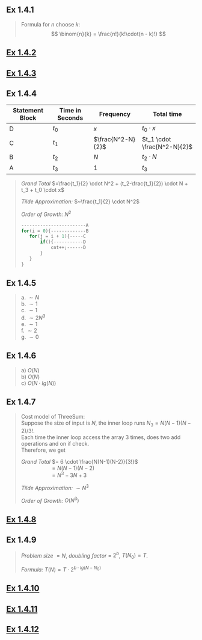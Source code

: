 ## Ex 1.4.1
>Formula for $n$ choose $k$:  
$$
\binom{n}{k} = \frac{n!}{k!\cdot(n - k)!}
$$

## [Ex 1.4.2](Ex1_4_02.java)

## [Ex 1.4.3](Ex1_4_03.java)

## Ex 1.4.4
| Statement Block | Time in Seconds | Frequency         | Total time                  |
| --------------- | --------------- | ----------------- | --------------------------- |
| D               | $t_0$           | $x$               | $t_0 \cdot x$               |
| C               | $t_1$           | $\frac{N^2-N}{2}$ | $t_1 \cdot \frac{N^2-N}{2}$ |
| B               | $t_2$           | $N$               | $t_2 \cdot N$               |
| A               | $t_3$           | $1$               | $t_3$                       |

>*Grand Total* $=\frac{t_1}{2} \cdot N^2 + (t_2-\frac{t_1}{2}) \cdot N + t_3 + t_0 \cdot x$
>
>*Tilde Approximation:* $~\frac{t_1}{2} \cdot N^2$
>
>*Order of Growth:* $N^2$
>
>```java
>------------------------A
>for(i = 0){-------------B
>    for(j = i + 1){-----C
>        if(){-----------D
>            cnt++;------D
>        }
>    }
>}
>```

## Ex 1.4.5
>a. $\sim N$  
>b. $\sim 1$  
>c. $\sim 1$  
>d. $\sim 2N^3$  
>e. $\sim 1$  
>f. $\sim 2$  
>g. $\sim 0$

## Ex 1.4.6
>a) $O(N)$  
>b) $O(N)$  
>c) $O(N \cdot lg(N))$

## Ex 1.4.7
>Cost model of ThreeSum:  
>Suppose the size of input is $N$, the inner loop runs $N_3 = N(N-1)(N-2)/3!$.  
>Each time the inner loop access the array 3 times, does two add operations and on if check.  
>Therefore, we get
>
>*Grand Total* $= 6 \cdot \frac{N(N-1)(N-2)}{3!}$  
>&ensp;&ensp;&ensp;&ensp;&ensp;&ensp;&ensp;&ensp;&ensp;&ensp;&ensp;$= N(N-1)(N-2)$  
>&ensp;&ensp;&ensp;&ensp;&ensp;&ensp;&ensp;&ensp;&ensp;&ensp;&ensp;$= N^3 - 3N +3$
>
>*Tilde Approximation:* $\sim N^3$  
>
>*Order of Growth:* $O(N^3)$

## [Ex 1.4.8](Ex1_4_08.java)

## Ex 1.4.9
>*Problem size* $= N$, *doubling factor* = $2^b$, $T(N_0) = T$.
>
>*Formula:* $T(N) = T \cdot 2^{b \cdot lg(N-N_0)}$

## [Ex 1.4.10](Ex1_4_10.java)

## [Ex 1.4.11](Ex1_4_11.java)

## [Ex 1.4.12](Ex1_4_12.java)